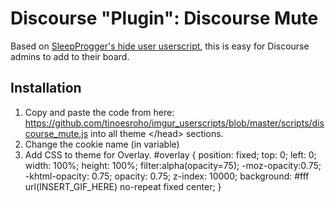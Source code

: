 # Discourse "Plugin": Discourse Mute

Based on [SleepProgger's hide user userscript](https://github.com/SleepProgger/imgur_userscripts/blob/master/scripts/imgur_hide_user.user.js), this is easy for Discourse admins to add to their board.

## Installation

1. Copy and paste the code from here: https://github.com/tinoesroho/imgur_userscripts/blob/master/scripts/discourse_mute.js into all theme \</head> sections.
2. Change the cookie name (in variable)
3. Add CSS to theme for Overlay.
#overlay {
    position: fixed;
    top: 0;
    left: 0;
    width: 100%;
    height: 100%;
    filter:alpha(opacity=75);
    -moz-opacity:0.75;
    -khtml-opacity: 0.75;
    opacity: 0.75;
    z-index: 10000;
     background: #fff url(INSERT_GIF_HERE) no-repeat fixed center; 
}

